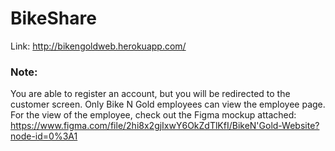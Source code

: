 # BikeShare
Link: http://bikengoldweb.herokuapp.com/

### Note: 
You are able to register an account, but you will be redirected to the customer screen. Only Bike N Gold employees can view the employee page. For the view of the employee, check out the Figma mockup attached: https://www.figma.com/file/2hi8x2gjIxwY6OkZdTlKfI/BikeN'Gold-Website?node-id=0%3A1
